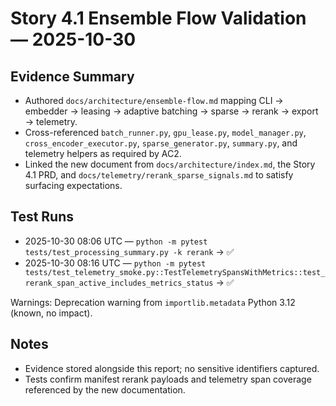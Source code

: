 # Story 4.1 Ensemble Flow Validation — 2025-10-30

## Evidence Summary

- Authored `docs/architecture/ensemble-flow.md` mapping CLI → embedder →
  leasing → adaptive batching → sparse → rerank → export → telemetry.
- Cross-referenced `batch_runner.py`, `gpu_lease.py`, `model_manager.py`,
  `cross_encoder_executor.py`, `sparse_generator.py`, `summary.py`, and
  telemetry helpers as required by AC2.
- Linked the new document from `docs/architecture/index.md`, the Story 4.1 PRD,
  and `docs/telemetry/rerank_sparse_signals.md` to satisfy surfacing
  expectations.

## Test Runs

- 2025-10-30 08:06 UTC — `python -m pytest tests/test_processing_summary.py -k
rerank` → ✅
- 2025-10-30 08:16 UTC — `python -m pytest
tests/test_telemetry_smoke.py::TestTelemetrySpansWithMetrics::test_rerank_span_active_includes_metrics_status`
  → ✅

Warnings: Deprecation warning from `importlib.metadata` Python 3.12 (known, no
impact).

## Notes

- Evidence stored alongside this report; no sensitive identifiers captured.
- Tests confirm manifest rerank payloads and telemetry span coverage referenced
  by the new documentation.
